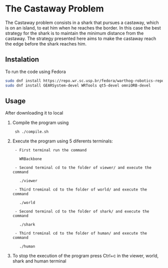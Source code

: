 # The Castaway Problem

The  Castaway  problem  consists  in  a  shark  that  pursues  a  castaway,  which  is on  an  island,  to  eat  him  when  he  reaches  the  border.  In  this  case  the  best strategy for the shark is to maintain the minimum distance from the castaway. The strategy presented here aims to make the castaway reach the edge before the shark reaches him.

## Instalation
To run the code using Fedora 
```bash
sudo dnf install https://repo.wr.sc.usp.br/fedora/warthog-robotics-repository-$(rpm -E %fedora).noarch.rpm
sudo dnf install GEARSystem-devel WRTools qt5-devel omniORB-devel
```

## Usage
After downloading it to local

1. Compile the program using
	 
     	sh ./compile.sh
	
2. Execute the program using 5 diferents terminals:
	 
        - First terminal run the command
		 
          WRBackbone
		
        - Second terminal cd to the folder of viewer/ and execute the command
		 
          ./viewer
		   
        - Third treminal cd to the folder of world/ and execute the command
		 
          ./world
		   
        - Second terminal cd to the folder of shark/ and execute the command
		 
          ./shark
		
        - Third treminal cd to the folder of human/ and execute the command
		 
          ./human
		
3. To stop the execution of the program press Ctrl+c in the viewer, world, shark and human terminal
	 
    

